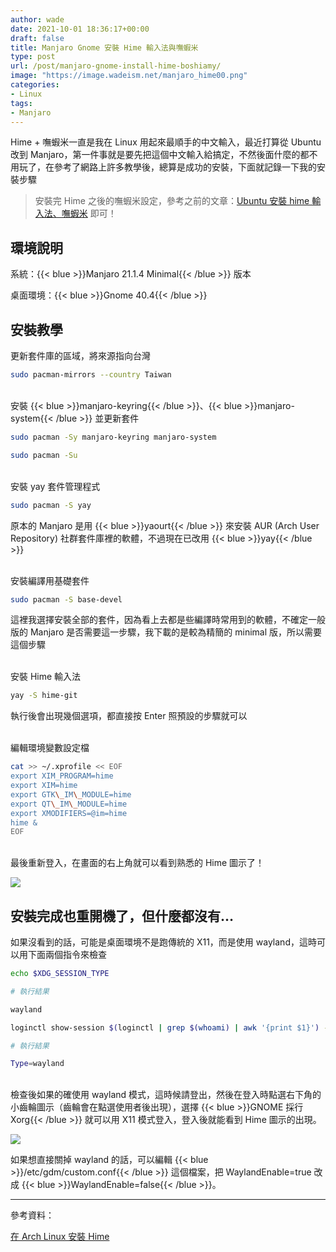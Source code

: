 ```yaml
---
author: wade
date: 2021-10-01 18:36:17+00:00
draft: false
title: Manjaro Gnome 安裝 Hime 輸入法與嘸蝦米
type: post
url: /post/manjaro-gnome-install-hime-boshiamy/
image: "https://image.wadeism.net/manjaro_hime00.png"
categories:
- Linux
tags:
- Manjaro
---
```


Hime + 嘸蝦米一直是我在 Linux 用起來最順手的中文輸入，最近打算從 Ubuntu 改到 Manjaro，第一件事就是要先把這個中文輸入給搞定，不然後面什麼的都不用玩了，在參考了網路上許多教學後，總算是成功的安裝，下面就記錄一下我的安裝步驟

> 安裝完 Hime 之後的嘸蝦米設定，參考之前的文章：[Ubuntu 安裝 hime 輸入法、嘸蝦米](https://notes.wadeism.net/post/ubuntu-install-hime-boshiamy/) 即可！


## 環境說明

系統：{{< blue >}}Manjaro 21.1.4 Minimal{{< /blue >}} 版本

桌面環境：{{< blue >}}Gnome 40.4{{< /blue >}}


## 安裝教學

更新套件庫的區域，將來源指向台灣

```bash
sudo pacman-mirrors --country Taiwan
```

\
安裝 {{< blue >}}manjaro-keyring{{< /blue >}}、{{< blue >}}manjaro-system{{< /blue >}} 並更新套件

```bash
sudo pacman -Sy manjaro-keyring manjaro-system
```

```bash
sudo pacman -Su
```

\
安裝 yay 套件管理程式

```bash
sudo pacman -S yay
```

原本的 Manjaro 是用 {{< blue >}}yaourt{{< /blue >}} 來安裝 AUR (Arch User Repository) 社群套件庫裡的軟體，不過現在已改用 {{< blue >}}yay{{< /blue >}}

\
安裝編譯用基礎套件

```bash
sudo pacman -S base-devel
```

這裡我選擇安裝全部的套件，因為看上去都是些編譯時常用到的軟體，不確定一般版的 Manjaro 是否需要這一步驟，我下載的是較為精簡的 minimal 版，所以需要這個步驟

\
安裝 Hime 輸入法

```bash
yay -S hime-git
```

執行後會出現幾個選項，都直接按 Enter 照預設的步驟就可以

\
編輯環境變數設定檔

```bash
cat >> ~/.xprofile << EOF
export XIM_PROGRAM=hime
export XIM=hime
export GTK\_IM\_MODULE=hime
export QT\_IM\_MODULE=hime
export XMODIFIERS=@im=hime
hime &
EOF
```

\
最後重新登入，在畫面的右上角就可以看到熟悉的 Hime 圖示了！

![](https://image.wadeism.net/manjaro_hime01.png)


## 安裝完成也重開機了，但什麼都沒有…

如果沒看到的話，可能是桌面環境不是跑傳統的 X11，而是使用 wayland，這時可以用下面兩個指令來檢查

```bash
echo $XDG_SESSION_TYPE
```

```bash
# 執行結果

wayland
```

```bash
loginctl show-session $(loginctl | grep $(whoami) | awk '{print $1}') -p Type
```

```bash
# 執行結果

Type=wayland
```

\
檢查後如果的確使用 wayland 模式，這時候請登出，然後在登入時點選右下角的小齒輪圖示（齒輪會在點選使用者後出現），選擇 {{< blue >}}GNOME 採行 Xorg{{< /blue >}} 就可以用 X11 模式登入，登入後就能看到 Hime 圖示的出現。

![](https://image.wadeism.net/manjaro_hime02.png)

如果想直接關掉 wayland 的話，可以編輯 {{< blue >}}/etc/gdm/custom.conf{{< /blue >}} 這個檔案，把 WaylandEnable=true 改成 {{< blue >}}WaylandEnable=false{{< /blue >}}。

* * *

參考資料：

[在 Arch Linux 安裝 Hime](https://www.willychen.org/165/install-hime-on-arch-linux/)
